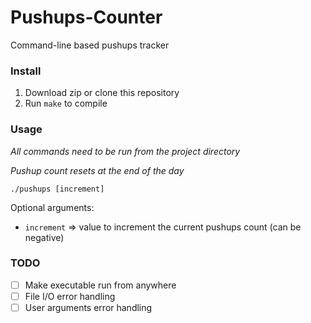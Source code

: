 # Pushups-Counter
Command-line based pushups tracker

### Install
1. Download zip or clone this repository
2. Run `make` to compile

### Usage
*All commands need to be run from the project directory*

*Pushup count resets at the end of the day*

`./pushups [increment]`

Optional arguments:
* `increment` => value to increment the current pushups count (can be negative)

### TODO
- [ ] Make executable run from anywhere
- [ ] File I/O error handling
- [ ] User arguments error handling
